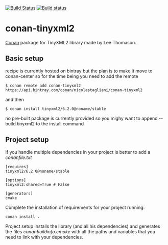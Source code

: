 [![Build Status](https://travis-ci.org/nicolastagliani/conan-tinyxml2.svg?branch=master)](https://travis-ci.org/nicolastagliani/conan-tinyxml2) 
[![Build status](https://ci.appveyor.com/api/projects/status/xcp120nf2ilk0a7n?svg=true)](https://ci.appveyor.com/project/nicolastagliani/conan-tinyxml2)

# conan-tinyxml2

[Conan](https://bintray.com/nicolastagliani/conan-tinyxml2/tinyxml2%3Anoname) package for TinyXML2 library made by Lee Thomason.


## Basic setup
    
recipe is currently hosted on bintray but the plan is to make it move to conan-center so for the time being you need to add the remote

    $ conan remote add conan-tinyxml2 https://api.bintray.com/conan/nicolastagliani/conan-tinyxml2  

and then

    $ conan install tinyxml2/6.2.0@noname/stable
    
no pre-built package is currently provided so you mighy want to append --build tinyxml2 to the install command

## Project setup

If you handle multiple dependencies in your project is better to add a *conanfile.txt*
    
    [requires]
    tinyxml2/6.2.0@noname/stable

    [options]
    tinyxml2:shared=True # False
    
    [generators]
    cmake

Complete the installation of requirements for your project running:</small></span>

    conan install . 

Project setup installs the library (and all his dependencies) and generates the files *conanbuildinfo.cmake* with all the 
paths and variables that you need to link with your dependencies.
